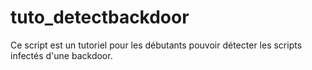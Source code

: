# tuto_detectbackdoor
Ce script est un tutoriel pour les débutants pouvoir détecter les scripts infectés d'une backdoor.
